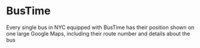 BusTime
=======

Every single bus in NYC equipped with BusTime has their position shown on one large Google Maps, including their route number and details about the bus
